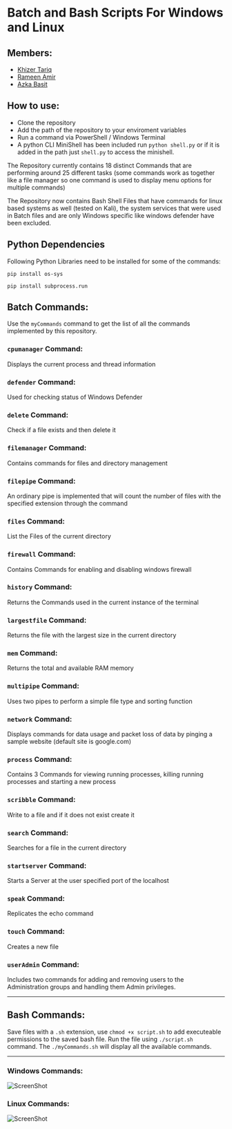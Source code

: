 # Batch and Bash Scripts For Windows and Linux
## Members: 
- [Khizer Tariq](https://github.com/khizer-kt)
- [Rameen Amir]()
- [Azka Basit](https://github.com/AzkaBasit)
## How to use:
- Clone the repository
- Add the path of the repository to your enviroment variables
- Run a command via PowerShell / Windows Terminal  
- A python CLI MiniShell has been included run ```python shell.py``` or if it is added in the path just ```shell.py``` to access the minishell. 

The Repository currently contains 18 distinct Commands that are performing around 25 different tasks (some commands work as together like a file manager so one command is used to display menu options for multiple commands)  

The Repository now contains Bash Shell Files that have commands for linux based systems as well (tested on Kali), the system services that were used in Batch files and are only Windows specific like windows defender have been excluded.
## Python Dependencies
Following Python Libraries need to be installed for some of the commands:
```
pip install os-sys
```
```
pip install subprocess.run
```
## Batch Commands:
Use the ```myCommands``` command to get the list of all the commands implemented by this repository.
### ```cpumanager``` Command:
Displays the current process and thread information
### ```defender``` Command:
Used for checking status of Windows Defender
### ```delete``` Command:
Check if a file exists and then delete it
### ```filemanager``` Command:
Contains commands for files and directory management  
### ```filepipe``` Command:
An ordinary pipe is implemented that will count the number of files with the specified extension through the command
### ```files``` Command:
List the Files of the current directory
### ```firewall``` Command:
Contains Commands for enabling and disabling windows firewall
### ```history``` Command:
Returns the Commands used in the current instance of the terminal
### ```largestfile``` Command:
Returns the file with the largest size in the current directory
### ```mem``` Command:
Returns the total and available RAM memory
### ```multipipe``` Command:
Uses two pipes to perform a simple file type and sorting function
### ```network``` Command:
Displays commands for data usage and packet loss of data by pinging a sample website (default site is google.com)
### ```process``` Command:
Contains 3 Commands for viewing running processes, killing running processes and starting a new process
### ```scribble``` Command:
Write to a file and if it does not exist create it
### ```search``` Command:
Searches for a file in the current directory
### ```startserver``` Command:
Starts a Server at the user specified port of the localhost
### ```speak``` Command:
Replicates the echo command

### ```touch``` Command:

Creates a new file 
### ```userAdmin``` Command:
Includes two commands for adding and removing users to the Administration groups and handling them Admin privileges.  


---
## Bash Commands:  
Save files with a ```.sh``` extension, 
use ```chmod +x script.sh``` to add executeable permissions to the saved bash file.
Run the file using ```./script.sh``` command.
The ```./myCommands.sh``` will display all the available commands.

----
### Windows Commands:

![ScreenShot](/res/image.png)

### Linux Commands:
![ScreenShot](/res/image2.png)


